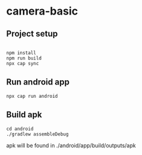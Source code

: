 # camera-basic

## Project setup
```

npm install
npm run build
npx cap sync
```


## Run android app
```
npx cap run android
```

## Build apk

```
cd android
./gradlew assembleDebug
```
apk will be found in ./android/app/build/outputs/apk
